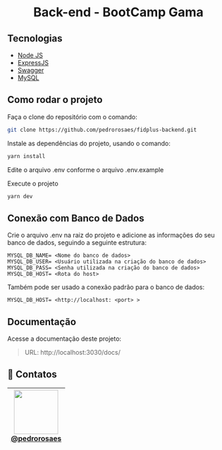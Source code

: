 <h1 align="center">Back-end - BootCamp Gama</h1>

## Tecnologias

- [Node JS](https://nodejs.org/en/)
- [ExpressJS](https://expressjs.com/)
- [Swagger](https://swagger.io/)
- [MySQL](https://expressjs.com/)

## Como rodar o projeto

Faça o clone do repositório com o comando:

```bash
git clone https://github.com/pedrorosaes/fidplus-backend.git
```

Instale as dependências do projeto, usando o comando:

```bash
yarn install
```

Edite o arquivo .env conforme o arquivo .env.example

Execute o projeto

```bash
yarn dev
```

## Conexão com Banco de Dados

Crie o arquivo .env na raiz do projeto e adicione as informações do seu banco de dados, seguindo a seguinte estrutura:

```env
MYSQL_DB_NAME= <Nome do banco de dados>
MYSQL_DB_USER= <Usuário utilizada na criação do banco de dados>
MYSQL_DB_PASS= <Senha utilizada na criação do banco de dados>
MYSQL_DB_HOST= <Rota do host>
```


Também pode ser usado a conexão padrão para o banco de dados:

```env
MYSQL_DB_HOST= <http://localhost: <port> >
```

## Documentação

Acesse a documentação deste projeto:

> URL: http://localhost:3030/docs/

## 📱 Contatos

| [<img src="https://avatars.githubusercontent.com/u/72811733?v=4" width="100"><br> @pedrorosaes](https://github.com/pedrorosaes) |
| :-----------------------------------------------------------------------------------------------------------------------------------------: |
